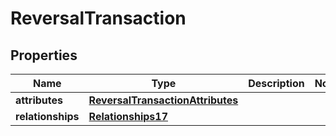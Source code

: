 # ReversalTransaction

## Properties
Name | Type | Description | Notes
------------ | ------------- | ------------- | -------------
**attributes** | [**ReversalTransactionAttributes**](ReversalTransactionAttributes.md) |  | 
**relationships** | [**Relationships17**](Relationships17.md) |  | 
